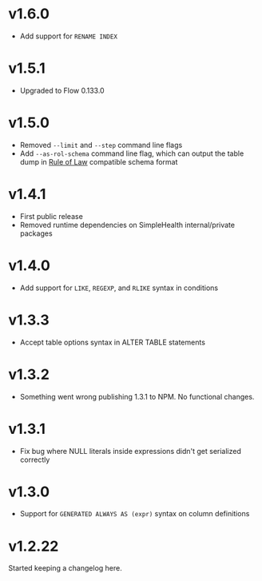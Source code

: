 # v1.6.0

- Add support for `RENAME INDEX`

# v1.5.1

- Upgraded to Flow 0.133.0

# v1.5.0

- Removed `--limit` and `--step` command line flags
- Add `--as-rol-schema` command line flag, which can output the table dump in
  [Rule of Law](https://github.com/nvie/rule-of-law) compatible schema format

# v1.4.1

- First public release
- Removed runtime dependencies on SimpleHealth internal/private packages

# v1.4.0

- Add support for `LIKE`, `REGEXP`, and `RLIKE` syntax in conditions

# v1.3.3

- Accept table options syntax in ALTER TABLE statements

# v1.3.2

- Something went wrong publishing 1.3.1 to NPM. No functional changes.

# v1.3.1

- Fix bug where NULL literals inside expressions didn't get serialized
  correctly

# v1.3.0

- Support for `GENERATED ALWAYS AS (expr)` syntax on column definitions

# v1.2.22

Started keeping a changelog here.
